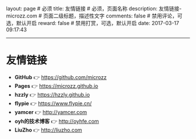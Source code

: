 

layout: page      # 必须
title: 友情链接  # 必须，页面名称
description: 友情链接-microzz.com       # 页面二级标题，描述性文字
comments: false     # 禁用评论，可选，默认开启
reward: false       # 禁用打赏，可选，默认开启
date: 2017-03-17 09:17:43

----

# 友情链接

* **GitHub** 👉 https://github.com/microzz
* **Pages** 👉 https://microzz.github.io
* **hzzly** 👉 https://hzzly.github.io
* **flypie** 👉 https://www.flypie.cn/
* **yamcer** 👉 http://yamcer.com
* **oyh的技术博客** 👉 http://oyhfe.com
* **LiuZho** 👉 http://liuzho.com





